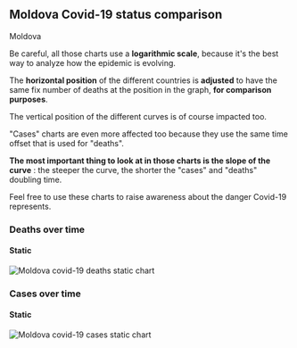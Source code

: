 ## Moldova Covid-19 status comparison 

Moldova



Be careful, all those charts use a **logarithmic scale**, because it's the best way to analyze how the epidemic is evolving.
 
The **horizontal position** of the different countries is **adjusted** to have the same fix number of deaths at the position in the graph, **for comparison purposes**.

The vertical position of the different curves is of course impacted too.

"Cases" charts are even more affected too because they use the same time offset that is used for "deaths".

**The most important thing to look at in those charts is the slope of the curve** : the steeper the curve, the shorter the "cases" and "deaths" doubling time.

Feel free to use these charts to raise awareness about the danger Covid-19 represents. 


 
### Deaths over time
 
#### Static
![Moldova covid-19 deaths static chart](https://raw.githubusercontent.com/madlag/coronavirus_study/master/notebooks/graphs/2020-03-24/countries/Moldova/2020-03-24_Moldova_deaths.png "Moldova covid-19 deaths static chart")   

 
### Cases over time
 
#### Static
![Moldova covid-19 cases static chart](https://raw.githubusercontent.com/madlag/coronavirus_study/master/notebooks/graphs/2020-03-24/countries/Moldova/2020-03-24_Moldova_cases.png "Moldova covid-19 cases static chart")   

